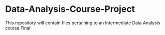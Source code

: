 # Data-Analysis-Course-Project
This repository will contain files pertaining to an Intermediate Data Analysis course Final
